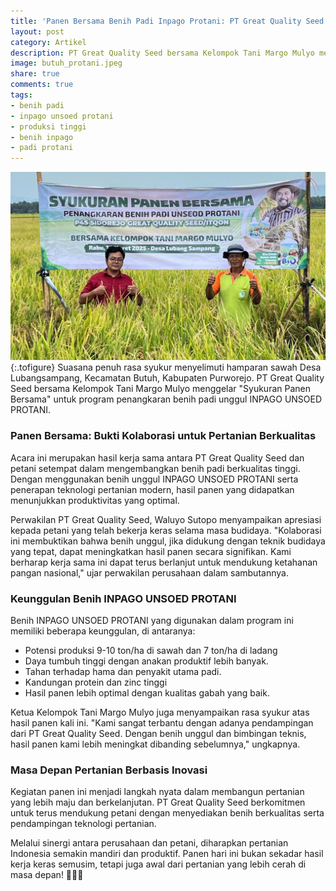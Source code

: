 ```yaml
---
title: 'Panen Bersama Benih Padi Inpago Protani: PT Great Quality Seed Gandeng Kelompok Tani Margo Mulyo'
layout: post
category: Artikel
description: PT Great Quality Seed bersama Kelompok Tani Margo Mulyo menggelar panen bersama benih padi unggul INPAGO UNSOED PROTANI di Desa Lubangsampang, Purworejo. Kolaborasi ini membuktikan bahwa penggunaan benih berkualitas dan teknologi pertanian modern dapat meningkatkan hasil panen secara signifikan.
image: butuh_protani.jpeg
share: true
comments: true
tags:
- benih padi
- inpago unsoed protani
- produksi tinggi
- benih inpago
- padi protani
---
```


![Produksi Benih Inpago Unsoed Protani](/assets/images/butuh_protani.jpeg "Produksi Benih Padi Inpago Unsoed Protani Cap Gunung Slamet")
{:.tofigure}
Suasana penuh rasa syukur menyelimuti hamparan sawah Desa Lubangsampang, Kecamatan Butuh, Kabupaten Purworejo. PT Great Quality Seed bersama Kelompok Tani Margo Mulyo menggelar "Syukuran Panen Bersama" untuk program penangkaran benih padi unggul INPAGO UNSOED PROTANI.

### Panen Bersama: Bukti Kolaborasi untuk Pertanian Berkualitas
Acara ini merupakan hasil kerja sama antara PT Great Quality Seed dan petani setempat dalam mengembangkan benih padi berkualitas tinggi. Dengan menggunakan benih unggul INPAGO UNSOED PROTANI serta penerapan teknologi pertanian modern, hasil panen yang didapatkan menunjukkan produktivitas yang optimal.

Perwakilan PT Great Quality Seed, Waluyo Sutopo menyampaikan apresiasi kepada petani yang telah bekerja keras selama masa budidaya. "Kolaborasi ini membuktikan bahwa benih unggul, jika didukung dengan teknik budidaya yang tepat, dapat meningkatkan hasil panen secara signifikan. Kami berharap kerja sama ini dapat terus berlanjut untuk mendukung ketahanan pangan nasional," ujar perwakilan perusahaan dalam sambutannya.

### Keunggulan Benih INPAGO UNSOED PROTANI
Benih INPAGO UNSOED PROTANI yang digunakan dalam program ini memiliki beberapa keunggulan, di antaranya:

* Potensi produksi  9-10 ton/ha di sawah dan 7 ton/ha di ladang
* Daya tumbuh tinggi dengan anakan produktif lebih banyak.
* Tahan terhadap hama dan penyakit utama padi.
* Kandungan protein dan zinc tinggi
* Hasil panen lebih optimal dengan kualitas gabah yang baik.

Ketua Kelompok Tani Margo Mulyo juga menyampaikan rasa syukur atas hasil panen kali ini. "Kami sangat terbantu dengan adanya pendampingan dari PT Great Quality Seed. Dengan benih unggul dan bimbingan teknis, hasil panen kami lebih meningkat dibanding sebelumnya," ungkapnya.

### Masa Depan Pertanian Berbasis Inovasi
Kegiatan panen ini menjadi langkah nyata dalam membangun pertanian yang lebih maju dan berkelanjutan. PT Great Quality Seed berkomitmen untuk terus mendukung petani dengan menyediakan benih berkualitas serta pendampingan teknologi pertanian.

Melalui sinergi antara perusahaan dan petani, diharapkan pertanian Indonesia semakin mandiri dan produktif. Panen hari ini bukan sekadar hasil kerja keras semusim, tetapi juga awal dari pertanian yang lebih cerah di masa depan! 🌾🌾🌾